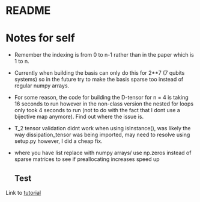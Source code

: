 # README



# Notes for self

- Remember the indexing is from 0 to n-1 rather than in the paper which is 1 to n. 
- Currently when building the basis can only do this for 2**7 (7 qubits systems) so in the future try to make the basis sparse too instead of regular numpy arrays.
- For some reason, the code for building the D-tensor for n = 4 is taking 16 seconds to run however in the non-class version the nested for loops only took 4 seconds to run (not to do with the fact that I dont use a bijective map anymore). Find out where the issue is. 
  

- T_2 tensor validation didnt work when using isInstance(), was likely the way dissipation_tensor was being imported, may need to resolve using setup.py however, I did a cheap fix. 

- where you have list replace with numpy arrays/ use np.zeros instead of sparse matrices to see if preallocating increases speed up


  ## Test

Link to [tutorial](tutorials/Two_qubit_system.ipynb) 